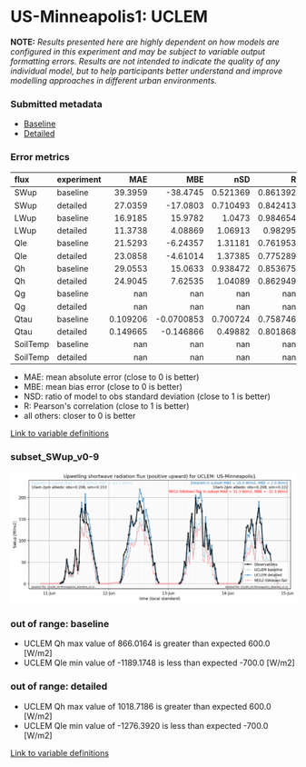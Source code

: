 # US-Minneapolis1: UCLEM

**NOTE:** *Results presented here are highly dependent on how models are configured in this experiment and may be subject to variable output formatting errors. Results are not intended to indicate the quality of any individual model, but to help participants better understand and improve modelling approaches in different urban environments.*

### Submitted metadata

- [Baseline](UCLEM_US-Minneapolis1_baseline_attrs.md)
- [Detailed](UCLEM_US-Minneapolis1_detailed_attrs.md)

### Error metrics

| flux     | experiment   |        MAE |         MBE |        nSD |          R |         5th |     95th |       RMSE |      cRMSE |        AMBE |       1-nSD |         1-R |   nSkewness |   nKurtosis |     Overlap |
|:---------|:-------------|-----------:|------------:|-----------:|-----------:|------------:|---------:|-----------:|-----------:|------------:|------------:|------------:|------------:|------------:|------------:|
| SWup     | baseline     |  39.3959   | -38.4745    |   0.521369 |   0.861392 |   1.6195    | 159.673  |  70.5976   |   0.611244 |  38.4745    |   0.478632  |   0.138608  |    0.582407 |    0.968316 |   0.164672  |
| SWup     | detailed     |  27.0359   | -17.0803    |   0.710493 |   0.842413 |   1.2207    | 101.992  |  56.3711   |   0.554746 |  17.0803    |   0.289508  |   0.157587  |    0.58018  |    0.989935 |   0.100152  |
| LWup     | baseline     |  16.9185   |  15.9782    |   1.0473   |   0.984654 |  11.351     |  22.619  |  20.8814   |   0.185421 |  15.9782    |   0.0472993 |   0.015346  |    0.293333 |    0.389442 |   0.120173  |
| LWup     | detailed     |  11.3738   |   4.08869   |   1.06913  |   0.98295  |   6.0769    |  15.0961 |  15.2802   |   0.203067 |   4.08869   |   0.0691266 |   0.0170501 |    0.356519 |    0.121361 |   0.0849129 |
| Qle      | baseline     |  21.5293   |  -6.24357   |   1.31181  |   0.761953 |  11.4286    |  28.5471 |  47.5968   |   0.84957  |   6.24357   |   0.311808  |   0.238047  |    1.05537  |    1.06482  |   0.136261  |
| Qle      | detailed     |  23.0858   |  -4.61014   |   1.37385  |   0.775289 |  12.5679    |  41.3878 |  48.5492   |   0.870172 |   4.61014   |   0.373848  |   0.224711  |    0.997957 |    0.835211 |   0.206895  |
| Qh       | baseline     |  29.0553   |  15.0633    |   0.938472 |   0.853675 |  26.6544    |   6.7381 |  46.821    |   0.527665 |  15.0633    |   0.0615296 |   0.146325  |    0.293129 |    2.2241   |   0.240311  |
| Qh       | detailed     |  24.9045   |   7.62535   |   1.04089  |   0.862949 |  13.2158    |   9.8055 |  45.6487   |   0.535707 |   7.62535   |   0.040888  |   0.137051  |    0.28892  |    2.09161  |   0.115482  |
| Qg       | baseline     | nan        | nan         | nan        | nan        | nan         | nan      | nan        | nan        | nan         | nan         | nan         |  nan        |  nan        | nan         |
| Qg       | detailed     | nan        | nan         | nan        | nan        | nan         | nan      | nan        | nan        | nan         | nan         | nan         |  nan        |  nan        | nan         |
| Qtau     | baseline     |   0.109206 |  -0.0700853 |   0.700724 |   0.758746 |   0.0026152 |   0.2122 |   0.167027 |   0.653966 |   0.0700853 |   0.299277  |   0.241254  |    0.100161 |    0.259296 |   0.158288  |
| Qtau     | detailed     |   0.149665 |  -0.146866  |   0.49882  |   0.801868 |   0.0052152 |   0.3883 |   0.213762 |   0.669959 |   0.146866  |   0.50118   |   0.198132  |    2.82332  |   54.456    |   0.312421  |
| SoilTemp | baseline     | nan        | nan         | nan        | nan        | nan         | nan      | nan        | nan        | nan         | nan         | nan         |  nan        |  nan        | nan         |
| SoilTemp | detailed     | nan        | nan         | nan        | nan        | nan         | nan      | nan        | nan        | nan         | nan         | nan         |  nan        |  nan        | nan         |

 - MAE: mean absolute error (close to 0 is better)
 - MBE: mean bias error (close to 0 is better)
 - NSD: ratio of model to obs standard deviation (close to 1 is better)
 - R: Pearson's correlation (close to 1 is better)
 - all others: closer to 0 is better

[Link to variable definitions](../modelattrs/variable_definitions.md)

### <a name="subset_swup_v0-9"></a>subset_SWup_v0-9
[![UCLEM_US-Minneapolis1_subset_SWup_v0-9.png](UCLEM_US-Minneapolis1_subset_SWup_v0-9.png)](UCLEM_US-Minneapolis1_subset_SWup_v0-9.png)

### out of range: baseline

 - UCLEM Qh max value of 866.0164 is greater than expected 600.0 [W/m2]
 - UCLEM Qle min value of -1189.1748 is less than expected -700.0 [W/m2]

### out of range: detailed

 - UCLEM Qh max value of 1018.7186 is greater than expected 600.0 [W/m2]
 - UCLEM Qle min value of -1276.3920 is less than expected -700.0 [W/m2]


[Link to variable definitions](../modelattrs/variable_definitions.md)

